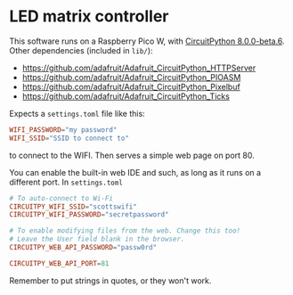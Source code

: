 # LED matrix controller

This software runs on a Raspberry Pico W, with [CircuitPython 8.0.0-beta.6](https://circuitpython.org/board/raspberry_pi_pico_w/).
Other dependencies (included in `lib/`):
 * https://github.com/adafruit/Adafruit_CircuitPython_HTTPServer
 * https://github.com/adafruit/Adafruit_CircuitPython_PIOASM
 * https://github.com/adafruit/Adafruit_CircuitPython_Pixelbuf
 * https://github.com/adafruit/Adafruit_CircuitPython_Ticks
 

Expects a `settings.toml` file like this:

```toml
WIFI_PASSWORD="my password"
WIFI_SSID="SSID to connect to"
```
to connect to the WIFI. Then serves a simple web page on port 80.

You can enable the built-in web IDE and such, as long as it runs on a different port.
In `settings.toml`
```toml
# To auto-connect to Wi-Fi
CIRCUITPY_WIFI_SSID="scottswifi"
CIRCUITPY_WIFI_PASSWORD="secretpassword"

# To enable modifying files from the web. Change this too!
# Leave the User field blank in the browser.
CIRCUITPY_WEB_API_PASSWORD="passw0rd"

CIRCUITPY_WEB_API_PORT=81

```
Remember to put strings in quotes, or they won't work.

